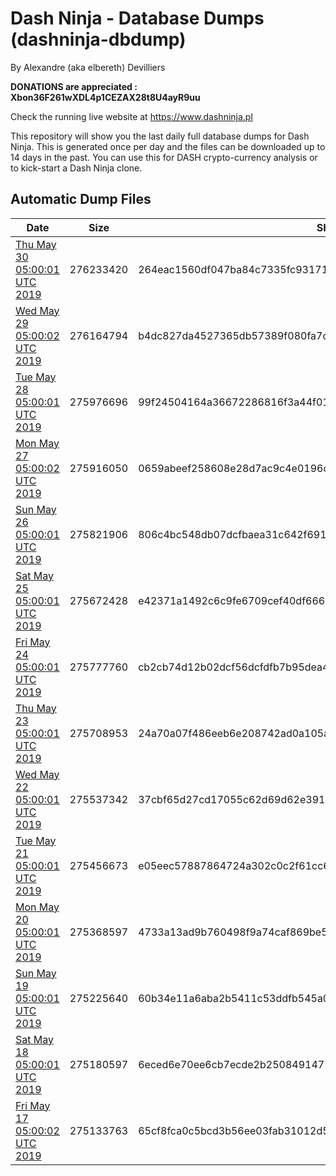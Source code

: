 # Dash Ninja - Database Dumps (dashninja-dbdump)
By Alexandre (aka elbereth) Devilliers

**DONATIONS are appreciated : Xbon36F261wXDL4p1CEZAX28t8U4ayR9uu**

Check the running live website at https://www.dashninja.pl

This repository will show you the last daily full database dumps for Dash Ninja. This is generated once per day and the files can be downloaded up to 14 days in the past.
You can use this for DASH crypto-currency analysis or to kick-start a Dash Ninja clone.


## Automatic Dump Files
| Date | Size | SHA256 |
|--|--|--|
| [Thu May 30 05:00:01 UTC 2019](https://transfer.sh/Vd0Hd/dashninja-dbdump-20190530070001.tar.bz2) | 276233420 | 264eac1560df047ba84c7335fc93171ce1785bd76e73d468de1fa54393bce602 | 
| [Wed May 29 05:00:02 UTC 2019](https://transfer.sh/lFT3v/dashninja-dbdump-20190529070002.tar.bz2) | 276164794 | b4dc827da4527365db57389f080fa7c3339242679ab650746cdaa69bccda75fc | 
| [Tue May 28 05:00:01 UTC 2019](https://transfer.sh/hhK3p/dashninja-dbdump-20190528070001.tar.bz2) | 275976696 | 99f24504164a36672286816f3a44f01583bd91fafb42ab5c76311422c83798fc | 
| [Mon May 27 05:00:02 UTC 2019](https://transfer.sh/gAGZx/dashninja-dbdump-20190527070002.tar.bz2) | 275916050 | 0659abeef258608e28d7ac9c4e0196c632dd83cb9e70bdcf8fe7ac1035742dcd | 
| [Sun May 26 05:00:01 UTC 2019](https://transfer.sh/zT6S1/dashninja-dbdump-20190526070001.tar.bz2) | 275821906 | 806c4bc548db07dcfbaea31c642f69151340e6a99858e585893727a16859e5db | 
| [Sat May 25 05:00:01 UTC 2019](https://transfer.sh/1287bA/dashninja-dbdump-20190525070001.tar.bz2) | 275672428 | e42371a1492c6c9fe6709cef40df666816a8acdcf7c9d67cc9007a126de70032 | 
| [Fri May 24 05:00:01 UTC 2019](https://transfer.sh/GKV46/dashninja-dbdump-20190524070001.tar.bz2) | 275777760 | cb2cb74d12b02dcf56dcfdfb7b95dea45dabab775d2a6fcbdaa492c6c0c7ef87 | 
| [Thu May 23 05:00:01 UTC 2019](https://transfer.sh/ym3tU/dashninja-dbdump-20190523070001.tar.bz2) | 275708953 | 24a70a07f486eeb6e208742ad0a105a7903bfa6aa9931bd2e56ef9596a72a9e1 | 
| [Wed May 22 05:00:01 UTC 2019](https://transfer.sh/NlBAN/dashninja-dbdump-20190522070001.tar.bz2) | 275537342 | 37cbf65d27cd17055c62d69d62e39133e8cb001fb6466502c7f028c6d1a621ad | 
| [Tue May 21 05:00:01 UTC 2019](https://transfer.sh/rvCQ4/dashninja-dbdump-20190521070001.tar.bz2) | 275456673 | e05eec57887864724a302c0c2f61cc6dfc0665beee85c5d79961b0c54695fdef | 
| [Mon May 20 05:00:01 UTC 2019](https://transfer.sh/t18PD/dashninja-dbdump-20190520070001.tar.bz2) | 275368597 | 4733a13ad9b760498f9a74caf869be5bea164e5e3de22d37f5efa5dd873ab852 | 
| [Sun May 19 05:00:01 UTC 2019](https://transfer.sh/pSQPC/dashninja-dbdump-20190519070001.tar.bz2) | 275225640 | 60b34e11a6aba2b5411c53ddfb545a0ac5925409c10026b81f50df46efdede86 | 
| [Sat May 18 05:00:01 UTC 2019](https://transfer.sh/nRO6x/dashninja-dbdump-20190518070001.tar.bz2) | 275180597 | 6eced6e70ee6cb7ecde2b25084914771413df638eae10564dfffe68b2a1aeb0c | 
| [Fri May 17 05:00:02 UTC 2019](https://transfer.sh/4pZm4/dashninja-dbdump-20190517070002.tar.bz2) | 275133763 | 65cf8fca0c5bcd3b56ee03fab31012d5e69c21ee711640013f87d907d1127fb9 | 

